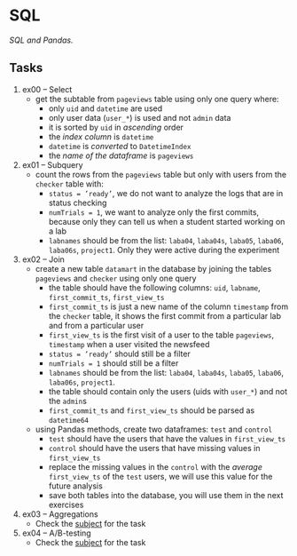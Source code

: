 # SQL
*SQL and Pandas.*

## Tasks
1. ex00 – Select
   - get the subtable from `pageviews` table using only one query where:
     - only `uid` and `datetime` are used
     - only user data (`user_*`) is used and not `admin` data
     - it is sorted by `uid` in *ascending* order
     - the *index column* is `datetime`
     - `datetime` is *converted* to `DatetimeIndex`
     - the *name of the dataframe* is `pageviews`
2. ex01 – Subquery
   - count the rows from the `pageviews` table but only with users from the `checker` table with:
     - `status = ’ready’`, we do not want to analyze the logs that are in status checking 
     - `numTrials = 1`, we want to analyze only the first commits, because only they can tell us when a student started working on a lab 
     - `labnames` should be from the list: `laba04`, `laba04s`, `laba05`, `laba06`, `laba06s`, `project1`. Only they were active during the experiment
3. ex02 – Join
   - create a new table `datamart` in the database by joining the tables `pageviews` and
`checker` using only one query
     - the table should have the following columns: `uid`, `labname`, `first_commit_ts`, `first_view_ts`
     - `first_commit_ts` is just a new name of the column `timestamp` from the `checker`
     table, it shows the first commit from a particular lab and from a particular
     user
     - `first_view_ts` is the first visit of a user to the table `pageviews`, `timestamp`
     when a user visited the newsfeed
     - `status = ’ready’` should still be a filter
     - `numTrials = 1` should still be a filter
     - `labnames` should be from the list: `laba04`, `laba04s`, `laba05`, `laba06`, `laba06s`, `project1`.
     - the table should contain only the users (uids with `user_*`) and not the `admin`s
     - `first_commit_ts` and `first_view_ts` should be parsed as `datetime64`
   - using Pandas methods, create two dataframes: `test` and `control`
     - `test` should have the users that have the values in `first_view_ts`
     - `control` should have the users that have missing values in `first_view_ts`
     - replace the missing values in the `control` with the *average* `first_view_ts` of the
     `test` users, we will use this value for the future analysis
     - save both tables into the database, you will use them in the next exercises
4. ex03 – Aggregations
   - Check the [subject](en.subject.pdf) for the task
5. ex04 – A/B-testing
   - Check the [subject](en.subject.pdf) for the task
